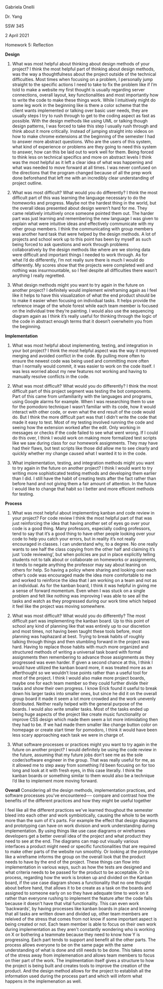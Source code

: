 Gabriela Onelli

Dr. Yang

SSW 345

2 April 2021

Homework 5: Reflection

**Design**
1. What was most helpful about thinking about design methods of your project?
I think the most helpful part of thinking about design methods, was the way a thoughtfulness about the project outside of the technical difficulties. 
Most times when focusing on a problem, I personally jump straight to the specific actions I need to take to fix the problem like if I’m told to make a website my first 
thought is usually regarding server connections, overall layout, key functionalities and most importantly how to write the code to make these things work. 
While I intuitively might do some leg work in the beginning like is there a color scheme that the client wants implemented or talking over basic user needs, 
they are usually steps I try to rush through to get to the coding aspect as fast as possible. With the design methods like using UML or talking though design patterns, 
I was forced to take this step I usually rush through and think about it more critically. Instead of jumping straight into videos on how to make chrome extensions at 
the beginning of the semester I had to answer more abstract questions. Who are the users of this system, what kind of experience or problems are they going to need this system 
to answer, how can this be laid out to work well for them. Being forced to think less on technical specifics and more on abstract levels I think was the most helpful as it
left a clear idea of what was happening and what was needed to move forward at all times. I was never confused on the directions that the program changed because of all 
the prep work done beforehand that left me with an incredibly clear understanding of project outline.

2. What was most difficult? What would you do differently?
I think the most difficult part of this was learning the language necessary to do the homeworks and progress. Maybe not the hardest thing in the world, but the overall ideas 
presented about design weren’t hard for me. They came relatively intuitively once someone pointed them out. The harder part was just learning and remembering the new language 
I was given to explain what were intuitive ideas and effectively communicate with my other group members. I think the communicating with group members was another hard task that
were helped by the design methods. A lot of projects and school work up to this point has been by myself as such being forced to ask questions and work through problems 
collaboratively by the design methods like where are we storing data were difficult and important things I needed to work through. As for what I’d do differently, 
I’m not really sure there is much I would do differently. My scores show that the projects were completed well and nothing was insurmountable, 
so I feel despite all difficulties there wasn’t anything I really regretted.

3. What design methods might you want to try again in the future on another project?
I definitely would implement wireframing again as I feel like it helps to have this visualization of what the end product should be to make it easier when focusing on 
individual tasks. It helps provide the reference image of the whole forest while each team member is focused on the individual tree they’re painting. 
I would also use the sequencing diagram again as I think it’s really useful for thinking through the logic of the code in abstract enough terms that it doesn’t overwhelm you 
from the beginning. 

**Implementation**
1. What was most helpful about implementing, testing, and integration in your bot project?
I think the most helpful aspect was the way it improved merging and avoided conflict in the code. By pulling more often to ensure the newest code was being used and committing more often than I normally would commit, it was easier to work on the code itself. I was less worried about my new features not working and having to manually resolve conflicts in the code.
 
2. What was most difficult? What would you do differently?
I think the most difficult part of this project segment was testing the bot components. Part of this came from unfamiliarity with the languages and programs, 
using Google alarms for example. When I was researching them to use for the pomodoro technique I wasn’t familiar with its code, how it would interact with other code, 
or even what the end result of the code would do. But I think the more difficult part was that I didn’t write the code that made it easy to test. 
Most of my testing involved running the code and seeing how the extension worked after the edit. Only working in messages or checks if the code failed to see what went wrong.
If I could do this over, I think I would work on making more formalized test scripts like we saw during class for our homework assignments. They may have had their flaws, 
but test scripts like those did allow me to see clearly and quickly whether my change caused what I wanted it to in the code.

3. What implementation, testing, and integration methods might you want to try again in the future on another project?
I think I would want to try writing more sophisticated testing methods and developing them earlier than I did. I still have the habit of creating tests after the fact rather than before hand and not giving them a fair amount of attention. In the future I would like to change that habit so I better and more efficient methods for testing.


**Process**
1. What was most helpful about implementing kanban and code review in your project?
For code review I think the most helpful part of that was just reinforcing the idea that having another set of eyes go over your code is a good thing.
Many professors, especially coding professors, tend to say that it’s a good thing to have other people looking over your code to help you catch your errors, 
but in reality it’s not really encouraged in classes. I can understand why, to a degree. No one really wants to see half the class copying from the other half and 
claiming it’s just ‘code reviewing’, but when policies are put in place explicitly telling students not to talk about or collaborate on homeworks or assignments, 
it tends to negate anything the professor may say about leaning on others for help. So having a policy where sharing and looking over each other’s code was encouraged
made the idea more comfortable to me and worked to reinforce the idea that I am working on a team and not as an individual. As for the kanban board,
I think it was helpful in giving me a sense of forward momentum. Even when I was stuck on a single problem and felt like nothing was improving I was able to see all the tasks 
and watch as they progressed during our work time which helped it feel like the project was moving somewhere. 

2. What was most difficult? What would you do differently?
The most difficult part was implementing the kanban board. Up to this point of school any kind of planning like that was entirely up to our discretion and most times,
not having been taught these tools before, most planning was haphazard at best. Trying to break habits of roughly talking through things and then stumbling forward in the 
project was hard. Having to replace those habits with much more organized and structured methods of writing a universal task board with formal assignments then remembering
to advance those assignments as they progressed was even harder. If given a second chance at this, I think I would have utilized the kanban board more, it was treated more 
as an afterthought so we wouldn’t lose points rather than a useful tool for most of the project. I think I would also make more project boards, 
maybe one for each team member so they could further divide their tasks and show their own progress. I know Erick found it useful to break down his larger tasks into 
smaller ones, but since he did it on the overall group board it made it seem a lot more crowded and the work unevenly distributed. Neither really helped with the general 
purpose of the boards. I would also write smaller tasks. Most of the tasks ended up being huge aspects of the project like create music functionality or 
improve CSS design which made them seem a lot more intimidating then they had to be. If we had made them smaller like change button color on homepage or 
create start timer for pomodoro, I think it would have been less scary approaching each task we were in charge of.

3. What software processes or practices might you want to try again in the future on another project?
I would definitely be using the code review in the future, assuming that my future jobs don’t see me as the sole coder/software engineer in the group.
That was really useful for me, as it allowed me to step away from something I’d been focusing on for too long and look at it with fresh eyes, in this case literally. 
I think the kanban boards or something similar to them would also be a technique I’d like to implement more moving forward.


**Overall**
Considering all the design methods, implementation practices, and software processes you've encountered---
compare and contrast how the benefits of the different practices and how they might be useful together

I feel like all the different practices we've learned thoughout the semester bleed into each other and work symbiotically, causing the whole to be worth more than the sum of 
it's parts. For example the effect that design diagrams and prototyping can have on work division and work understanding during implementation. By using things like use 
case diagrams or wireframes developers get a better overall idea of the project and what product they need to see at the end. The diagrams can map out visually various 
interfaces a product might need or specific functionalities that are required to make other parts of the website run smoothly. Or looking at the prototype like a wireframe 
informs the group on the overall look that the product needs to have by the end of the project. These things can flow into implementation in various ways, such as how the tests
are designed and what criteria needs to be passed for the product to be acceptable. Or in process, regarding how the work is broken up and divided on the Kanban board, if the 
use case diagram shows a functionality that no one thought about before hand, that allows it to be create as a task on the boards and assigned 
to someone early on so they have adequate time to work on it rather than everyone rushing to implement the feature after the code fails because it doesn't have that 
vital functionality. This can even work 'backwards', by having processes like kanban boards in place and knowing that all tasks are written down and divided up, other team
members are releived of the stress that comes from not know if some important aspect is being created or not. Each team member is able to focus on their own work during 
implementation as they aren't constantly wondering who is working on X or bothering a teammate because they need to know how Y is progressing. 
Each part tends to support and benefit all the other parts. The process allows everyone to be on the same page with the same understanding of what is done and still needs to
be done. This takes some of the stress away from implemenation and allows team members to focus on thier part of the work. The implmentation itself gives a structure to how 
the project is being built and creates tools to improve the creation of the product. And the design method allows for the project to establish all the information used during
the process part and which will inform what happens in the implemenation as well. 
